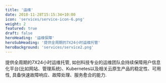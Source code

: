 ```yaml
---
title: '运维'
date: 2018-11-28T15:15:34+10:00
icon: 'services/service-icon-6.png'
weight: 2
featured: true
draft: false
heroHeading: '运维保障'
heroSubHeading: '提供全周期的7X24小时运维托管'
heroBackground: 'services/service2.png'
---
```


提供全周期的7X24小时运维托管, 如创科技专业的运维团队会持续保障用户信息化平台(比如网站、管理系统)、Kubernetes以及相关云原生产品的稳定性、可用性, 具备快速故障响应、故障处理、服务愈合的能力.
